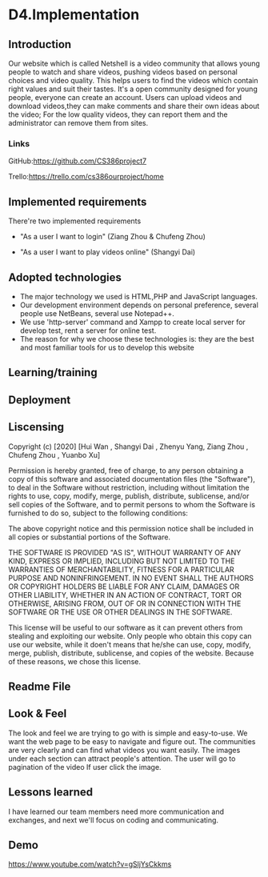 # D4.Implementation

## Introduction
Our website which is called Netshell is a video community that allows young people to watch and share videos, pushing videos based on personal choices and video quality.
This helps users to find the videos which contain right values and suit their tastes. It's a open community designed for young people, everyone can create an account.
Users can upload videos and download videos,they can make comments and share their own ideas about the video; For the low quality videos, they can report them and the 
administrator can remove them from sites.
### Links
GitHub:https://github.com/CS386project7

Trello:https://trello.com/cs386ourproject/home

## Implemented requirements
There're two implemented requirements 
* "As a user I want to login" (Ziang Zhou & Chufeng Zhou)

* "As a user I want to play videos online" (Shangyi Dai)

## Adopted technologies
* The major technology we used is HTML,PHP and JavaScript languages. 
* Our development environment depends on personal preference, several people use NetBeans, several use Notepad++.
* We use 'http-server' command and Xampp to create local server for develop test, rent a server for online test. 
* The reason for why we choose these technologies is: they are the best and most familiar tools for us to develop this website
## Learning/training


## Deployment


## Liscensing
Copyright (c) [2020] [Hui Wan , Shangyi Dai , Zhenyu Yang, Ziang Zhou , Chufeng Zhou , Yuanbo Xu]


Permission is hereby granted, free of charge, to any person obtaining a copy of this software and associated documentation files (the "Software"), to deal in the Software without restriction, including without limitation the rights to use, copy, modify, merge, publish, distribute, sublicense, and/or sell copies of the Software, and to permit persons to whom the Software is furnished to do so, subject to the following conditions:


The above copyright notice and this permission notice shall be included in all copies or substantial portions of the Software.

THE SOFTWARE IS PROVIDED "AS IS", WITHOUT WARRANTY OF ANY KIND, EXPRESS OR IMPLIED, INCLUDING BUT NOT LIMITED TO THE WARRANTIES OF MERCHANTABILITY, FITNESS FOR A PARTICULAR PURPOSE AND NONINFRINGEMENT. IN NO EVENT SHALL THE AUTHORS OR COPYRIGHT HOLDERS BE LIABLE FOR ANY CLAIM, DAMAGES OR OTHER LIABILITY, WHETHER IN AN ACTION OF CONTRACT, TORT OR OTHERWISE, ARISING FROM, OUT OF OR IN CONNECTION WITH THE SOFTWARE OR THE USE OR OTHER DEALINGS IN THE SOFTWARE.


This license will be useful to our software as it can prevent others from stealing and exploiting our website. Only people who obtain this copy can use our website, while it doen't means that he/she can use, copy, modify, merge, publish, distribute, sublicense, and copies of the website. Because of these reasons, we chose this license.

## Readme File


## Look & Feel
The look and feel we are trying to go with is simple and easy-to-use. We want the web page to be easy to navigate and figure out. The communities are very clearly and can find what videos you want easily. The images under each section can attract people's attention. The user will go to pagination of the video If user click the image.

## Lessons learned
I have learned our team members need more communication and exchanges, and next we'll focus on coding and communicating.

## Demo
https://www.youtube.com/watch?v=gSljYsCkkms
